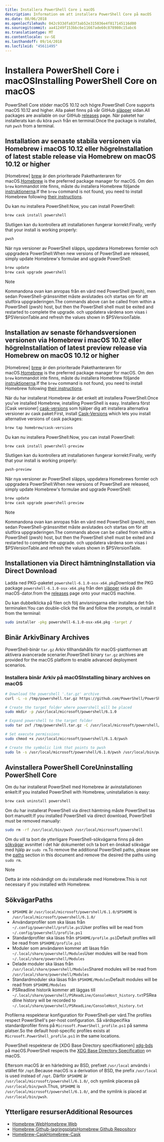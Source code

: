 ```yaml
---
title: Installera PowerShell Core i macOS
description: Information om att installera PowerShell Core på macOS
ms.date: 08/06/2018
ms.openlocfilehash: 042c933dfa83f3ab52e315036e4f817145116d00
ms.sourcegitcommit: aa41249f153bbc6e11667ade60c878980c15abc6
ms.translationtype: MT
ms.contentlocale: sv-SE
ms.lasthandoff: 09/14/2018
ms.locfileid: "45611495"
---
```

# <a name="installing-powershell-core-on-macos"></a><span data-ttu-id="fed6a-103">Installera PowerShell Core i macOS</span><span class="sxs-lookup"><span data-stu-id="fed6a-103">Installing PowerShell Core on macOS</span></span>

<span data-ttu-id="fed6a-104">PowerShell Core stöder macOS 10.12 och högre.</span><span class="sxs-lookup"><span data-stu-id="fed6a-104">PowerShell Core supports macOS 10.12 and higher.</span></span>
<span data-ttu-id="fed6a-105">Alla paket finns på vår GitHub [släpper][] sidan.</span><span class="sxs-lookup"><span data-stu-id="fed6a-105">All packages are available on our GitHub [releases][] page.</span></span>
<span data-ttu-id="fed6a-106">När paketet har installerats kan du köra `pwsh` från en terminal.</span><span class="sxs-lookup"><span data-stu-id="fed6a-106">Once the package is installed, run `pwsh` from a terminal.</span></span>

## <a name="installation-of-latest-stable-release-via-homebrew-on-macos-1012-or-higher"></a><span data-ttu-id="fed6a-107">Installation av senaste stabila versionen via Homebrew i macOS 10.12 eller högre</span><span class="sxs-lookup"><span data-stu-id="fed6a-107">Installation of latest stable release via Homebrew on macOS 10.12 or higher</span></span>

<span data-ttu-id="fed6a-108">[Homebrew] [ brew] är den prioriterade Pakethanteraren för macOS.</span><span class="sxs-lookup"><span data-stu-id="fed6a-108">[Homebrew][brew] is the preferred package manager for macOS.</span></span>
<span data-ttu-id="fed6a-109">Om den `brew` kommandot inte finns, måste du installera Homebrew följande [instruktionerna][brew].</span><span class="sxs-lookup"><span data-stu-id="fed6a-109">If the `brew` command is not found, you need to install Homebrew following [their instructions][brew].</span></span>

<span data-ttu-id="fed6a-110">Du kan nu installera PowerShell:</span><span class="sxs-lookup"><span data-stu-id="fed6a-110">Now, you can install PowerShell:</span></span>

```sh
brew cask install powershell
```

<span data-ttu-id="fed6a-111">Slutligen kan du kontrollera att installationen fungerar korrekt:</span><span class="sxs-lookup"><span data-stu-id="fed6a-111">Finally, verify that your install is working properly:</span></span>

```sh
pwsh
```

<span data-ttu-id="fed6a-112">När nya versioner av PowerShell släpps, uppdatera Homebrews formler och uppgradera PowerShell:</span><span class="sxs-lookup"><span data-stu-id="fed6a-112">When new versions of PowerShell are released, simply update Homebrew's formulae and upgrade PowerShell:</span></span>

```sh
brew update
brew cask upgrade powershell
```

> [!NOTE]
> <span data-ttu-id="fed6a-113">Kommandona ovan kan anropas från en värd med PowerShell (pwsh), men sedan PowerShell-gränssnittet måste avslutades och startas om för att slutföra uppgraderingen.</span><span class="sxs-lookup"><span data-stu-id="fed6a-113">The commands above can be called from within a PowerShell (pwsh) host, but then the PowerShell shell must be exited and restarted to complete the upgrade.</span></span>
> <span data-ttu-id="fed6a-114">och uppdatera värdena som visas i $PSVersionTable.</span><span class="sxs-lookup"><span data-stu-id="fed6a-114">and refresh the values shown in $PSVersionTable.</span></span>

[brew]: http://brew.sh/

## <a name="installation-of-latest-preview-release-via-homebrew-on-macos-1012-or-higher"></a><span data-ttu-id="fed6a-115">Installation av senaste förhandsversionen versionen via Homebrew i macOS 10.12 eller högre</span><span class="sxs-lookup"><span data-stu-id="fed6a-115">Installation of latest preview release via Homebrew on macOS 10.12 or higher</span></span>

<span data-ttu-id="fed6a-116">[Homebrew] [ brew] är den prioriterade Pakethanteraren för macOS.</span><span class="sxs-lookup"><span data-stu-id="fed6a-116">[Homebrew][brew] is the preferred package manager for macOS.</span></span>
<span data-ttu-id="fed6a-117">Om den `brew` kommandot inte finns, måste du installera Homebrew följande [instruktionerna][brew].</span><span class="sxs-lookup"><span data-stu-id="fed6a-117">If the `brew` command is not found, you need to install Homebrew following [their instructions][brew].</span></span>

<span data-ttu-id="fed6a-118">När du har installerat Homebrew är det enkelt att installera PowerShell.</span><span class="sxs-lookup"><span data-stu-id="fed6a-118">Once you've installed Homebrew, installing PowerShell is easy.</span></span>
<span data-ttu-id="fed6a-119">Installera först [Cask versioner] [ cask-versions] som hjälper dig att installera alternativa versioner av cask paket:</span><span class="sxs-lookup"><span data-stu-id="fed6a-119">First, install [Cask-Versions][cask-versions] which lets you install alternative versions of cask packages:</span></span>

```sh
brew tap homebrew/cask-versions
```

<span data-ttu-id="fed6a-120">Du kan nu installera PowerShell:</span><span class="sxs-lookup"><span data-stu-id="fed6a-120">Now, you can install PowerShell:</span></span>

```sh
brew cask install powershell-preview
```

<span data-ttu-id="fed6a-121">Slutligen kan du kontrollera att installationen fungerar korrekt:</span><span class="sxs-lookup"><span data-stu-id="fed6a-121">Finally, verify that your install is working properly:</span></span>

```sh
pwsh-preview
```

<span data-ttu-id="fed6a-122">När nya versioner av PowerShell släpps, uppdatera Homebrews formler och uppgradera PowerShell:</span><span class="sxs-lookup"><span data-stu-id="fed6a-122">When new versions of PowerShell are released, simply update Homebrew's formulae and upgrade PowerShell:</span></span>

```sh
brew update
brew cask upgrade powershell-preview
```

> [!NOTE]
> <span data-ttu-id="fed6a-123">Kommandona ovan kan anropas från en värd med PowerShell (pwsh), men sedan PowerShell-gränssnittet måste avslutades och startas om för att slutföra uppgraderingen.</span><span class="sxs-lookup"><span data-stu-id="fed6a-123">The commands above can be called from within a PowerShell (pwsh) host, but then the PowerShell shell must be exited and restarted to complete the upgrade.</span></span>
> <span data-ttu-id="fed6a-124">och uppdatera värdena som visas i $PSVersionTable.</span><span class="sxs-lookup"><span data-stu-id="fed6a-124">and refresh the values shown in $PSVersionTable.</span></span>

## <a name="installation-via-direct-download"></a><span data-ttu-id="fed6a-125">Installationen via Direct hämtning</span><span class="sxs-lookup"><span data-stu-id="fed6a-125">Installation via Direct Download</span></span>

<span data-ttu-id="fed6a-126">Ladda ned PKG-paketet `powershell-6.1.0-osx-x64.pkg`</span><span class="sxs-lookup"><span data-stu-id="fed6a-126">Download the PKG package `powershell-6.1.0-osx-x64.pkg`</span></span>
<span data-ttu-id="fed6a-127">från den [släpper][] sida på din macOS-dator.</span><span class="sxs-lookup"><span data-stu-id="fed6a-127">from the [releases][] page onto your macOS machine.</span></span>

<span data-ttu-id="fed6a-128">Du kan dubbelklicka på filen och följ anvisningarna eller installera det från terminalen:</span><span class="sxs-lookup"><span data-stu-id="fed6a-128">You can double-click the file and follow the prompts, or install it from the terminal:</span></span>

```sh
sudo installer -pkg powershell-6.1.0-osx-x64.pkg -target /
```

## <a name="binary-archives"></a><span data-ttu-id="fed6a-129">Binär Arkiv</span><span class="sxs-lookup"><span data-stu-id="fed6a-129">Binary Archives</span></span>

<span data-ttu-id="fed6a-130">PowerShell-binär `tar.gz` Arkiv tillhandahålls för macOS-plattformen att aktivera avancerade scenarier.</span><span class="sxs-lookup"><span data-stu-id="fed6a-130">PowerShell binary `tar.gz` archives are provided for the macOS platform to enable advanced deployment scenarios.</span></span>

### <a name="installing-binary-archives-on-macos"></a><span data-ttu-id="fed6a-131">Installera binär Arkiv på macOS</span><span class="sxs-lookup"><span data-stu-id="fed6a-131">Installing binary archives on macOS</span></span>

```sh
# Download the powershell '.tar.gz' archive
curl -L -o /tmp/powershell.tar.gz https://github.com/PowerShell/PowerShell/releases/download/v6.1.0/powershell-6.1.0-osx-x64.tar.gz

# Create the target folder where powershell will be placed
sudo mkdir -p /usr/local/microsoft/powershell/6.1.0

# Expand powershell to the target folder
sudo tar zxf /tmp/powershell.tar.gz -C /usr/local/microsoft/powershell/6.1.0

# Set execute permissions
sudo chmod +x /usr/local/microsoft/powershell/6.1.0/pwsh

# Create the symbolic link that points to pwsh
sudo ln -s /usr/local/microsoft/powershell/6.1.0/pwsh /usr/local/bin/pwsh
```

## <a name="uninstalling-powershell-core"></a><span data-ttu-id="fed6a-132">Avinstallera PowerShell Core</span><span class="sxs-lookup"><span data-stu-id="fed6a-132">Uninstalling PowerShell Core</span></span>

<span data-ttu-id="fed6a-133">Om du har installerat PowerShell med Homebrew är avinstallationen enkelt:</span><span class="sxs-lookup"><span data-stu-id="fed6a-133">If you installed PowerShell with Homebrew, uninstallation is easy:</span></span>

```sh
brew cask uninstall powershell
```

<span data-ttu-id="fed6a-134">Om du har installerat PowerShell via direct hämtning måste PowerShell tas bort manuellt:</span><span class="sxs-lookup"><span data-stu-id="fed6a-134">If you installed PowerShell via direct download, PowerShell must be removed manually:</span></span>

```sh
sudo rm -rf /usr/local/bin/pwsh /usr/local/microsoft/powershell
```

<span data-ttu-id="fed6a-135">Om du vill ta bort de ytterligare PowerShell-sökvägarna finns på den [sökvägar](#paths) avsnittet i det här dokumentet och ta bort en önskad sökvägar med hjälp av `sudo rm`.</span><span class="sxs-lookup"><span data-stu-id="fed6a-135">To remove the additional PowerShell paths, please see the [paths](#paths) section in this document and remove the desired the paths using `sudo rm`.</span></span>

> [!NOTE]
> <span data-ttu-id="fed6a-136">Detta är inte nödvändigt om du installerade med Homebrew.</span><span class="sxs-lookup"><span data-stu-id="fed6a-136">This is not necessary if you installed with Homebrew.</span></span>

## <a name="paths"></a><span data-ttu-id="fed6a-137">Sökvägar</span><span class="sxs-lookup"><span data-stu-id="fed6a-137">Paths</span></span>

* <span data-ttu-id="fed6a-138">`$PSHOME` är `/usr/local/microsoft/powershell/6.1.0/`</span><span class="sxs-lookup"><span data-stu-id="fed6a-138">`$PSHOME` is `/usr/local/microsoft/powershell/6.1.0/`</span></span>
* <span data-ttu-id="fed6a-139">Användarprofiler som ska läsas från `~/.config/powershell/profile.ps1`</span><span class="sxs-lookup"><span data-stu-id="fed6a-139">User profiles will be read from `~/.config/powershell/profile.ps1`</span></span>
* <span data-ttu-id="fed6a-140">Standardprofiler ska läsas från `$PSHOME/profile.ps1`</span><span class="sxs-lookup"><span data-stu-id="fed6a-140">Default profiles will be read from `$PSHOME/profile.ps1`</span></span>
* <span data-ttu-id="fed6a-141">Moduler som användaren kommer att läsas från `~/.local/share/powershell/Modules`</span><span class="sxs-lookup"><span data-stu-id="fed6a-141">User modules will be read from `~/.local/share/powershell/Modules`</span></span>
* <span data-ttu-id="fed6a-142">Delade moduler ska läsas från `/usr/local/share/powershell/Modules`</span><span class="sxs-lookup"><span data-stu-id="fed6a-142">Shared modules will be read from `/usr/local/share/powershell/Modules`</span></span>
* <span data-ttu-id="fed6a-143">Standardmoduler ska läsas från `$PSHOME/Modules`</span><span class="sxs-lookup"><span data-stu-id="fed6a-143">Default modules will be read from `$PSHOME/Modules`</span></span>
* <span data-ttu-id="fed6a-144">PSReadline historik kommer att läggas till `~/.local/share/powershell/PSReadLine/ConsoleHost_history.txt`</span><span class="sxs-lookup"><span data-stu-id="fed6a-144">PSReadline history will be recorded to `~/.local/share/powershell/PSReadLine/ConsoleHost_history.txt`</span></span>

<span data-ttu-id="fed6a-145">Profilerna respekterar konfiguration för PowerShell-per värd.</span><span class="sxs-lookup"><span data-stu-id="fed6a-145">The profiles respect PowerShell's per-host configuration.</span></span>
<span data-ttu-id="fed6a-146">Så värdspecifika standardprofiler finns på `Microsoft.PowerShell_profile.ps1` på samma platser.</span><span class="sxs-lookup"><span data-stu-id="fed6a-146">So the default host-specific profiles exists at `Microsoft.PowerShell_profile.ps1` in the same locations.</span></span>

<span data-ttu-id="fed6a-147">PowerShell respekterar de [XDG Base Directory specifikationen] [ xdg-bds] på macOS.</span><span class="sxs-lookup"><span data-stu-id="fed6a-147">PowerShell respects the [XDG Base Directory Specification][xdg-bds] on macOS.</span></span>

<span data-ttu-id="fed6a-148">Eftersom macOS är en härledning av BSD, prefixet `/usr/local` används i stället för `/opt`.</span><span class="sxs-lookup"><span data-stu-id="fed6a-148">Because macOS is a derivation of BSD, the prefix `/usr/local` is used instead of `/opt`.</span></span>
<span data-ttu-id="fed6a-149">Därför `$PSHOME` är `/usr/local/microsoft/powershell/6.1.0/`, och symlink placeras på `/usr/local/bin/pwsh`.</span><span class="sxs-lookup"><span data-stu-id="fed6a-149">Thus, `$PSHOME` is `/usr/local/microsoft/powershell/6.1.0/`, and the symlink is placed at `/usr/local/bin/pwsh`.</span></span>

## <a name="additional-resources"></a><span data-ttu-id="fed6a-150">Ytterligare resurser</span><span class="sxs-lookup"><span data-stu-id="fed6a-150">Additional Resources</span></span>

* <span data-ttu-id="fed6a-151">[Homebrew Web][brew]</span><span class="sxs-lookup"><span data-stu-id="fed6a-151">[Homebrew Web][brew]</span></span>
* <span data-ttu-id="fed6a-152">[Homebrew Github-lagringsplats][GitHub]</span><span class="sxs-lookup"><span data-stu-id="fed6a-152">[Homebrew Github Repository][GitHub]</span></span>
* <span data-ttu-id="fed6a-153">[Homebrew-Cask][cask]</span><span class="sxs-lookup"><span data-stu-id="fed6a-153">[Homebrew-Cask][cask]</span></span>

[brew]: http://brew.sh/
[Cask]: https://github.com/Homebrew/homebrew-cask
[cask-versions]: https://github.com/Homebrew/homebrew-cask-versions
[GitHub]: https://github.com/Homebrew
[släpper]: https://github.com/PowerShell/PowerShell/releases/latest
[releases]: https://github.com/PowerShell/PowerShell/releases/latest
[xdg-bds]: https://specifications.freedesktop.org/basedir-spec/basedir-spec-latest.html
